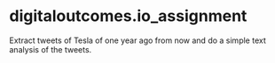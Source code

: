 # digitaloutcomes.io_assignment
Extract tweets of Tesla of one year ago from now and do a simple text analysis of the tweets.
